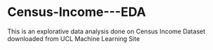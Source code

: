 # Census-Income---EDA
This is an explorative data analysis done on Census Income Dataset downloaded from UCL Machine Learning Site

